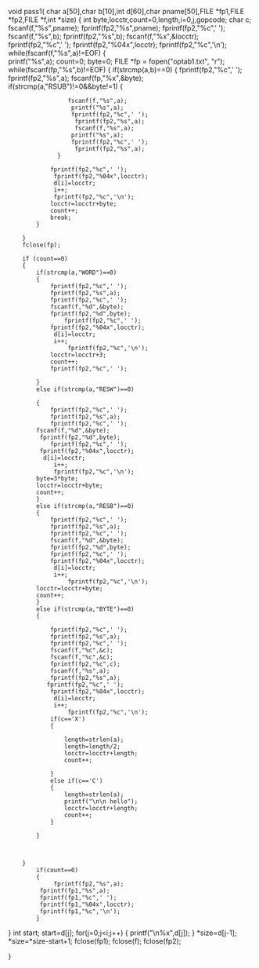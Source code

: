 void pass1( char a[50],char b[10],int d[60],char pname[50],FILE *fp1,FILE *fp2,FILE *f,int *size)
 {
 	int byte,locctr,count=0,length,i=0,j,gopcode;
 	char c;
 	fscanf(f,"%s",pname);
     fprintf(fp2,"%s",pname);
      fprintf(fp2,"%c",' ');
    fscanf(f,"%s",b);
     fprintf(fp2,"%s",b);
    fscanf(f,"%x",&locctr);
     fprintf(fp2,"%c",' ');
     fprintf(fp2,"%04x",locctr);
     fprintf(fp2,"%c",'\n');
    while(fscanf(f,"%s",a)!=EOF)
   {     
         printf("%s",a);
         count=0;
         byte=0;
          FILE *fp = fopen("optab1.txt", "r");
    	while(fscanf(fp,"%s",b)!=EOF)
    	{
    		if(strcmp(a,b)==0)
    		{
    			 fprintf(fp2,"%c",' ');
    			  fprintf(fp2,"%s",a);
    			  fscanf(fp,"%x",&byte);
    			  if(strcmp(a,"RSUB")!=0&&byte!=1)
    			  {
    			  
    			     fscanf(f,"%s",a);
    			      printf("%s",a);
    			      fprintf(fp2,"%c",' ');
    			       fprintf(fp2,"%s",a);
    			       fscanf(f,"%s",a);
    			      printf("%s",a);
    			      fprintf(fp2,"%c",' ');
    			       fprintf(fp2,"%s",a);
    		      }
    		      
    			fprintf(fp2,"%c",' ');
    			 fprintf(fp2,"%04x",locctr);
    			 d[i]=locctr;
    			 i++;
    			 fprintf(fp2,"%c",'\n');
    			locctr=locctr+byte;
    			count++;
    			break;
    		}
    		
    	}
    	fclose(fp);
    
    	if (count==0)
    	{
    		if(strcmp(a,"WORD")==0)
    		{
    			fprintf(fp2,"%c",' ');
    			fprintf(fp2,"%s",a);
    		    fprintf(fp2,"%c",' ');
    		    fscanf(f,"%d",&byte);
    		    fprintf(fp2,"%d",byte);
    		    	fprintf(fp2,"%c",' ');
    		    fprintf(fp2,"%04x",locctr);
    		     d[i]=locctr;
    			 i++;
    		    	 fprintf(fp2,"%c",'\n');
    			locctr=locctr+3;
    			count++;
    			fprintf(fp2,"%c",' ');

    		}
    		else if(strcmp(a,"RESW")==0)
    		
    		{
    			fprintf(fp2,"%c",' ');
    			fprintf(fp2,"%s",a);
    		    fprintf(fp2,"%c",' ');
    		fscanf(f,"%d",&byte);
    		 fprintf(fp2,"%d",byte);
    		 	fprintf(fp2,"%c",' ');
    		 fprintf(fp2,"%04x",locctr);
    		  d[i]=locctr;
    			 i++;
    		 	 fprintf(fp2,"%c",'\n');
    		byte=3*byte;
    		locctr=locctr+byte;
    		count++;
    		}
    		else if(strcmp(a,"RESB")==0)
    		{
    			fprintf(fp2,"%c",' ');
    			fprintf(fp2,"%s",a);
    		    fprintf(fp2,"%c",' ');
    	     	fscanf(f,"%d",&byte);
    		    fprintf(fp2,"%d",byte);
    		 	fprintf(fp2,"%c",' ');
    		 	fprintf(fp2,"%04x",locctr);
    		 	 d[i]=locctr;
    			 i++;
    		 		 fprintf(fp2,"%c",'\n');
    		locctr=locctr+byte;
    		count++;
    		}
    		else if(strcmp(a,"BYTE")==0)
    		{
    			
    			fprintf(fp2,"%c",' ');
    			fprintf(fp2,"%s",a);
    		    fprintf(fp2,"%c",' ');
    			fscanf(f,"%c",&c);
    			fscanf(f,"%c",&c);
                fprintf(fp2,"%c",c);    	
    			fscanf(f,"%s",a);
    			fprintf(fp2,"%s",a);
    		   fprintf(fp2,"%c",' ');
    		   	fprintf(fp2,"%04x",locctr);
    		   	 d[i]=locctr;
    			 i++;
    		   		 fprintf(fp2,"%c",'\n');
    			if(c=='X')
    			{
    			
    				length=strlen(a);
    				length=length/2;
    				locctr=locctr+length;
    				count++;
    				
    			}
    			else if(c=='C')
    			{
    				length=strlen(a);
    				printf("\n\n hello");
    				locctr=locctr+length;
    				count++;
    			}
    			
    		}

    		
    		
    	}
    		if(count==0)
    		{
    			 fprintf(fp2,"%s",a);
    		 fprintf(fp1,"%s",a);
    		 fprintf(fp1,"%c",' ');
    		 fprintf(fp1,"%04x",locctr);
    		 fprintf(fp1,"%c",'\n');
    		}
    	
   } 
   int start;
   start=d[j];
   for(j=0;j<i;j++)
   {
   	printf("\n%x",d[j]);
   }
   *size=d[j-1];
   *size=*size-start+1;
	fclose(fp1);
    fclose(f);
    fclose(fp2);
    
}

